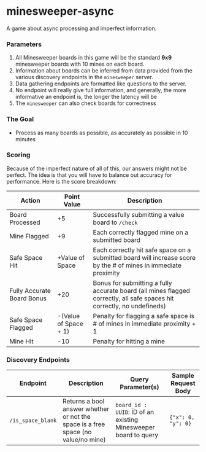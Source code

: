 # minesweeper-async
A game about async processing and imperfect information.

### Parameters
1. All Minesweeper boards in this game will be the standard **9x9** minesweeper boards with 10 mines on each board.
2. Information about boards can be inferred from data provided from the various discovery endpoints in the `minesweeper` server.
3. Data gathering endpoints are formatted like questions to the server.
4. No endpoint will really give full information, and generally, the more informative an endpoint is, the longer the latency will be
5. The `minesweeper` can also check boards for correctness

### The Goal
- Process as many boards as possible, as accurately as possible in 10 minutes

### Scoring
Because of the imperfect nature of all of this, our answers might not be perfect. The idea is that you will have to balance
out accuracy for performance. Here is the score breakdown:

| Action                     | Point Value           | Description                                                                                                             |
|----------------------------|-----------------------|-------------------------------------------------------------------------------------------------------------------------|
| Board Processed            | +5                    | Successfully submitting a value board to `/check`                                                                       |
| Mine Flagged               | +9                    | Each correctly flagged mine on a submitted board                                                                        |
| Safe Space Hit             | +Value of Space       | Each correctly hit safe space on a submitted board will increase score by the # of mines in immediate proximity         |
| Fully Accurate Board Bonus | +20                   | Bonus for submitting a fully accurate board (all mines flagged correctly, all safe spaces hit correctly, no undefineds) |
| Safe Space Flagged         | -(Value of Space + 1) | Penalty for flagging a safe space is # of mines in immediate proximity + 1                                              |
| Mine Hit                   | -10                   | Penalty for hitting a mine                                                                                              |


### Discovery Endpoints

| Endpoint          | Description                                                                       | Query Parameter(s)                                              | Sample Request Body |
|-------------------|-----------------------------------------------------------------------------------|-----------------------------------------------------------------|---------------------|
| `/is_space_blank` | Returns a bool answer whether or not the space is a free space (no value/no mine) | `board_id : UUID`: ID of an existing Minesweeper board to query | `{"x": 0, "y": 0}`  |
